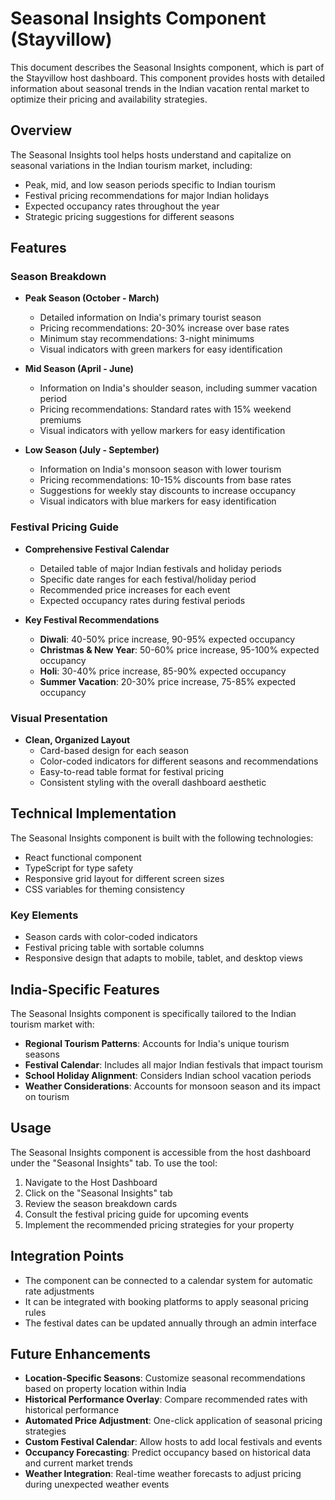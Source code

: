 # Seasonal Insights Component (Stayvillow)

This document describes the Seasonal Insights component, which is part of the Stayvillow host dashboard. This component provides hosts with detailed information about seasonal trends in the Indian vacation rental market to optimize their pricing and availability strategies.

## Overview

The Seasonal Insights tool helps hosts understand and capitalize on seasonal variations in the Indian tourism market, including:

- Peak, mid, and low season periods specific to Indian tourism
- Festival pricing recommendations for major Indian holidays
- Expected occupancy rates throughout the year
- Strategic pricing suggestions for different seasons

## Features

### Season Breakdown
- **Peak Season (October - March)**
  - Detailed information on India's primary tourist season
  - Pricing recommendations: 20-30% increase over base rates
  - Minimum stay recommendations: 3-night minimums
  - Visual indicators with green markers for easy identification

- **Mid Season (April - June)**
  - Information on India's shoulder season, including summer vacation period
  - Pricing recommendations: Standard rates with 15% weekend premiums
  - Visual indicators with yellow markers for easy identification

- **Low Season (July - September)**
  - Information on India's monsoon season with lower tourism
  - Pricing recommendations: 10-15% discounts from base rates
  - Suggestions for weekly stay discounts to increase occupancy
  - Visual indicators with blue markers for easy identification

### Festival Pricing Guide
- **Comprehensive Festival Calendar**
  - Detailed table of major Indian festivals and holiday periods
  - Specific date ranges for each festival/holiday period
  - Recommended price increases for each event
  - Expected occupancy rates during festival periods

- **Key Festival Recommendations**
  - **Diwali**: 40-50% price increase, 90-95% expected occupancy
  - **Christmas & New Year**: 50-60% price increase, 95-100% expected occupancy
  - **Holi**: 30-40% price increase, 85-90% expected occupancy
  - **Summer Vacation**: 20-30% price increase, 75-85% expected occupancy

### Visual Presentation
- **Clean, Organized Layout**
  - Card-based design for each season
  - Color-coded indicators for different seasons and recommendations
  - Easy-to-read table format for festival pricing
  - Consistent styling with the overall dashboard aesthetic

## Technical Implementation

The Seasonal Insights component is built with the following technologies:
- React functional component
- TypeScript for type safety
- Responsive grid layout for different screen sizes
- CSS variables for theming consistency

### Key Elements

- Season cards with color-coded indicators
- Festival pricing table with sortable columns
- Responsive design that adapts to mobile, tablet, and desktop views

## India-Specific Features

The Seasonal Insights component is specifically tailored to the Indian tourism market with:

- **Regional Tourism Patterns**: Accounts for India's unique tourism seasons
- **Festival Calendar**: Includes all major Indian festivals that impact tourism
- **School Holiday Alignment**: Considers Indian school vacation periods
- **Weather Considerations**: Accounts for monsoon season and its impact on tourism

## Usage

The Seasonal Insights component is accessible from the host dashboard under the "Seasonal Insights" tab. To use the tool:

1. Navigate to the Host Dashboard
2. Click on the "Seasonal Insights" tab
3. Review the season breakdown cards
4. Consult the festival pricing guide for upcoming events
5. Implement the recommended pricing strategies for your property

## Integration Points

- The component can be connected to a calendar system for automatic rate adjustments
- It can be integrated with booking platforms to apply seasonal pricing rules
- The festival dates can be updated annually through an admin interface

## Future Enhancements

- **Location-Specific Seasons**: Customize seasonal recommendations based on property location within India
- **Historical Performance Overlay**: Compare recommended rates with historical performance
- **Automated Price Adjustment**: One-click application of seasonal pricing strategies
- **Custom Festival Calendar**: Allow hosts to add local festivals and events
- **Occupancy Forecasting**: Predict occupancy based on historical data and current market trends
- **Weather Integration**: Real-time weather forecasts to adjust pricing during unexpected weather events 